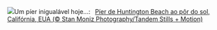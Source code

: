 ![](https://www.bing.com/th?id=OHR.HuntingtonBeach_PT-BR8909327744_UHD.jpg&w=1000)Um píer inigualável hoje...:&nbsp;&ensp;[Píer de Huntington Beach ao pôr do sol, Califórnia, EUA (© Stan Moniz Photography/Tandem Stills + Motion)](https://www.bing.com/th?id=OHR.HuntingtonBeach_PT-BR8909327744_UHD.jpg)
<br><br/>
